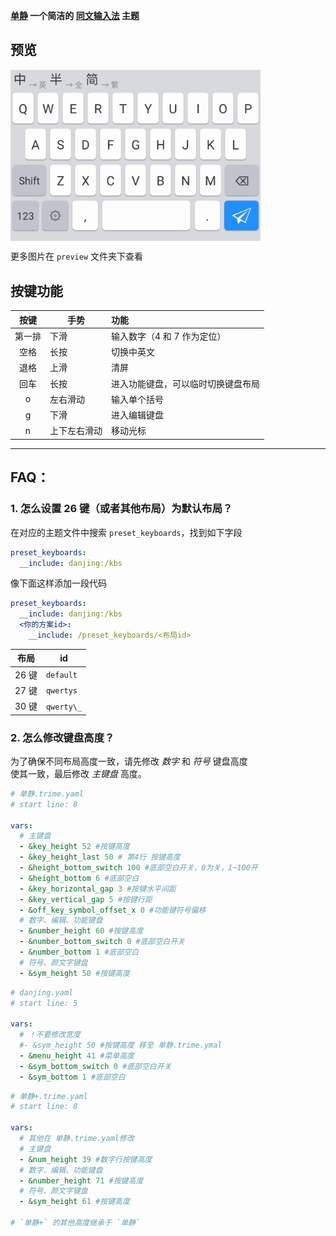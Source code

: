 **[单静][1] 一个简洁的 [同文输入法][2] 主题**

[1]: https://github.com/cxcn/danjing
[2]: https://github.com/osfans/trime

## 预览

<img src="./preview/default_without_hint.png" width = "400" alt="图片名称" align=center />

更多图片在 `preview` 文件夹下查看

## 按键功能

|  按键  | 手势         | 功能                               |
| :----: | ------------ | :--------------------------------- |
| 第一排 | 下滑         | 输入数字（4 和 7 作为定位）        |
|  空格  | 长按         | 切换中英文                         |
|  退格  | 上滑         | 清屏                               |
|  回车  | 长按         | 进入功能键盘，可以临时切换键盘布局 |
|   o    | 左右滑动     | 输入单个括号                       |
|   g    | 下滑         | 进入编辑键盘                       |
|   n    | 上下左右滑动 | 移动光标                           |

---

## FAQ：

### 1. 怎么设置 26 键（或者其他布局）为默认布局？

在对应的主题文件中搜索 `preset_keyboards`，找到如下字段

```yaml
preset_keyboards:
  __include: danjing:/kbs
```

像下面这样添加一段代码

```yaml
preset_keyboards:
  __include: danjing:/kbs
  <你的方案id>:
    __include: /preset_keyboards/<布局id>
```

| 布局  | id         |
| ----- | ---------- |
| 26 键 | `default`  |
| 27 键 | `qwertys`  |
| 30 键 | `qwerty\_` |

### 2. 怎么修改键盘高度？

为了确保不同布局高度一致，请先修改 _数字_ 和 _符号_ 键盘高度  
使其一致，最后修改 _主键盘_ 高度。

```yaml
# 单静.trime.yaml
# start line: 8

vars:
  # 主键盘
  - &key_height 52 #按键高度
  - &key_height_last 50 # 第4行 按键高度
  - &height_bottom_switch 100 #底部空白开关，0为关，1~100开
  - &height_bottom 6 #底部空白
  - &key_horizontal_gap 3 #按键水平间距
  - &key_vertical_gap 5 #按键行距
  - &off_key_symbol_offset_x 0 #功能键符号偏移
  # 数字、编辑、功能键盘
  - &number_height 60 #按键高度
  - &number_bottom_switch 0 #底部空白开关
  - &number_bottom 1 #底部空白
  # 符号、颜文字键盘
  - &sym_height 50 #按键高度
```

```yaml
# danjing.yaml
# start line: 5

vars:
  # ！不要修改宽度
  #- &sym_height 50 #按键高度 移至 单静.trime.ymal
  - &menu_height 41 #菜单高度
  - &sym_bottom_switch 0 #底部空白开关
  - &sym_bottom 1 #底部空白
```

```yaml
# 单静+.trime.yaml
# start line: 8

vars:
  # 其他在 单静.trime.yaml修改
  # 主键盘
  - &num_height 39 #数字行按键高度
  # 数字、编辑、功能键盘
  - &number_height 71 #按键高度
  # 符号、颜文字键盘
  - &sym_height 61 #按键高度

# `单静+` 的其他高度继承于 `单静`
```
